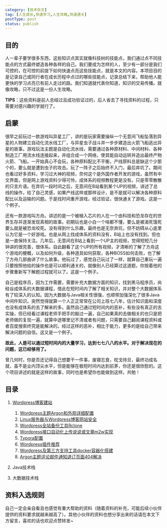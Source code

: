 ```yaml
---
category: [技术杂文]
tag: [人生成长,快速学习,人生攻略,快速通关]
postType: post
status: publish
---
```


## 目的

人一辈子要学很多东西，这些知识点其实就像科技树的技能点，我们通过点不同技能点的方式最终塑造各种各样的自己。我们要成为怎样的人，至少有一部分是我们可控的，在可控的前提下如何快速点亮这些技能点，就是本文的内容。本项目目的是记录自己或同行者在成长历程中点过的哪些技能点，记录总结下来，帮助他人能更快的学习点亮已有前人走过的路。我们知道就代表你知道，知识的交易传播。就像攻略，只不过这是一份人生攻略。

**TIPS**：这些资料是前人总结过且成功验证过的，后人省去了寻找资料的过程，只需要对感兴趣的学就行了。

## 启蒙

很早之前玩过一款游戏叫异星工厂，讲的是玩家需要操纵一个无意间飞船坠落到异星的人物建立自动化流水线工厂，与异星虫子战斗并一步步建造出火箭飞船逃出异星的故事。游戏玩法主题是自动化流水线，需要通过各种原材料、中间材料、各种制造工厂用流水线连接起来，并组合成一个网络，使其能自动运转并造出最终产物火箭、飞船。一开始真心不会玩，各种原料配比不平衡，产线原料总是缺这个少那个的，要么就是遭到虫子的攻击。玩了一阵子之后始终不入门，最后弃坑了。期间也看过好多资料，学习过大神的视频，奈何这个是外国作者开发的游戏，虽然有中文界面，但是网上游戏资料少得可怜，成体系的视频教程更是没有。只是零零散散的只言片语。在弃坑一段时间之后，无意间在B站看到某个UP的视频，讲述了总线的操作，给了自己灵感，如果产线这样或那样设计，是不是就可以解决各种原料配比以及运输的问题。于是找时间重开游戏，经过验证，很快通关了游戏。这是一个例子。

还有一款游戏叫方舟。讲述的是一个被植入芯片的人在一个由科技和恐龙存在的世界生存并逐渐发现真相的故事。初期玩也是小白一个啥都不懂，要么是被渴死饿死要么就是被恐龙咬死。没有得到什么乐趣，最终也是无奈弃坑，但不妨碍从心底里认为它是一个好游戏。也是从网上找成体系的资料没有，B站上也没有找到。但也是一直保持关注。几年后，无意间在B站上看到一个UP主的视频，觉得短短几分钟讲的很完善，很体系。自此翻看了这个UP的所有视频，才清晰的了解了方舟这个游戏的梗概，以及如何升级，各种道具如何获取，各种BOSS如何击败，也了解了方舟几部曲讲了什么故事。他玩过了，感觉自己玩过了一样，就算自己重玩一遍只要按照他给的操作也是可以顺利通关的，就像别人已经算过这道题，你按着他的步骤重新写下解题过程就可以了。这是一个例子。

自己是程序员，因为工作需要，需要补充大数据方面的知识，找到黑马程序员，尚硅谷成体系的大数据课程，借此在短时间内了解了相关知识，并对整个大数据体系有了较深入的认知。因为大数据与Java相关性很强，也顺带加强深化了很多Java中间件知识。突然觉得就算一个人正正常常在公司上班七八年，估计知识面和深度也没有成体系的去了解来的多。虽然自己通过短时间内的恶补，有些没有真正的去实操，但已经看过课程老师手把手的敲过一遍，自己如果真的去做相关的也只是把老师做的复现一遍，就算中途哪里记不清或者有问题，只需要自己翻阅课程资料或者百度搜索终究是能解决的。经过这样的恶补，相比于能力，更多的是给自己带来解决问题的自信。这又是一个例子。

**故此，人是可以通过短时间内的大量学习，达到七七八八的水平。对于解决现在的问题，这已经够用了。**

曾几何时，你是否还记得自己想要干一件事，废寝忘食，枕戈待旦，最终功成名就，虽不是业内顶尖水平，但是能够在极短时间内达到前茅，你还是很欣慰的。这个项目讲述的就是这样的故事，同时也是希望你也能做到这样。共勉！

## 目录

1. [Wordpress博客建站](https://hyly.net/article/code/wordpress/445)
	1. [Wordpress主题Argon和外观详细配置](https://hyly.net/article/code/wordpress/465)
	2. [Linux服务器与Wordpress博客网站安全](https://hyly.net/article/code/wordpress/444)
	3. [Wordpress全站备份工具Rclone](https://hyly.net/article/code/wordpress/410)
	4. [Wordpress接口自动化上传说说或文章m2w实现](https://hyly.net/article/code/wordpress/399)
	5. [Typora配置](https://hyly.net/article/code/wordpress/396)
	6. [Wordpress插件推荐](https://hyly.net/article/code/wordpress/380)
	7. [Wordpress及第三方支持工具docker容器化搭建](https://hyly.net/article/code/wordpress/378)
	8. [Argon主题评论邮件通知退订页面404解决](https://hyly.net/article/code/wordpress/357)

2. Java技术栈
3. 大数据技术栈

## 资料入选规则

自己一定会亲自看且也感觉有重大帮助的资料（随着资料的补充，可能后续小伙伴提供的资料要求就越来越高了）。其他小伙伴的资料也想分享出来的话请在本文下方留言，喜欢的话也欢迎点赞转发~
